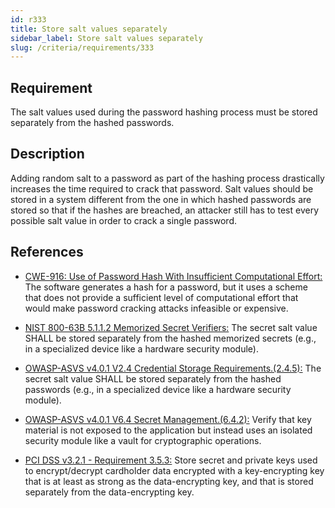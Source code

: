 ```yaml
---
id: r333
title: Store salt values separately
sidebar_label: Store salt values separately
slug: /criteria/requirements/333
---
```


## Requirement

The salt values used during the password hashing process
must be stored separately from the hashed passwords.

## Description

Adding random salt to a password
as part of the hashing process drastically
increases the time required
to crack that password.
Salt values should be stored
in a system different from the one
in which hashed passwords are stored
so that if the hashes are breached,
an attacker still has to test
every possible salt value
in order to crack a single password.

## References

- [CWE-916: Use of Password Hash With Insufficient Computational Effort:](https://cwe.mitre.org/data/definitions/916.html)
  The software generates a hash
  for a password,
  but it uses a scheme
  that does not provide a sufficient level
  of computational effort
  that would make password cracking attacks
  infeasible or expensive.

- [NIST 800-63B 5.1.1.2 Memorized Secret Verifiers:](https://pages.nist.gov/800-63-3/sp800-63b.html)
  The secret salt value
  SHALL be stored separately
  from the hashed memorized secrets
  (e.g., in a specialized device
  like a hardware security module).

- [OWASP-ASVS v4.0.1 V2.4 Credential Storage Requirements.(2.4.5):](https://owasp.org/www-pdf-archive/OWASP_Application_Security_Verification_Standard_4.0-en.pdf)
  The secret salt value
  SHALL be stored separately from the hashed passwords
  (e.g., in a specialized device
  like a hardware security module).

- [OWASP-ASVS v4.0.1 V6.4 Secret Management.(6.4.2):](https://owasp.org/www-pdf-archive/OWASP_Application_Security_Verification_Standard_4.0-en.pdf)
  Verify that key material is not exposed
  to the application but instead uses
  an isolated security module
  like a vault for cryptographic operations.

- [PCI DSS v3.2.1 - Requirement 3.5.3:](https://www.pcisecuritystandards.org/documents/PCI_DSS_v3-2-1.pdf)
  Store secret and private keys used
  to encrypt/decrypt cardholder data encrypted
  with a key-encrypting key
  that is at least as strong
  as the data-encrypting key,
  and that is stored separately
  from the data-encrypting key.
